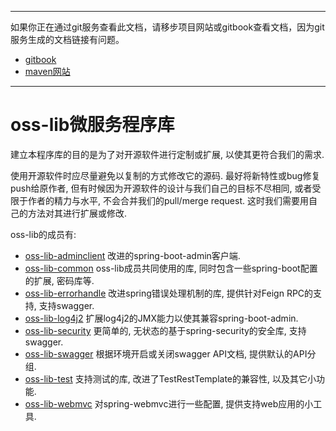
-----
如果你正在通过git服务查看此文档，请移步项目网站或gitbook查看文档，因为git服务生成的文档链接有问题。
+ [gitbook](http://mvn-site.internal/oss-develop/gitbook)
+ [maven网站](http://home1-oss.github.io/oss-lib)
-----

# oss-lib微服务程序库

建立本程序库的目的是为了对开源软件进行定制或扩展, 以使其更符合我们的需求.

使用开源软件时应尽量避免以复制的方式修改它的源码.
最好将新特性或bug修复push给原作者, 但有时候因为开源软件的设计与我们自己的目标不尽相同, 或者受限于作者的精力与水平, 
不会合并我们的pull/merge request. 这时我们需要用自己的方法对其进行扩展或修改.

oss-lib的成员有:
+ [oss-lib-adminclient](./oss-lib-adminclient/) 改进的spring-boot-admin客户端.
+ [oss-lib-common](./oss-lib-common/) oss-lib成员共同使用的库, 同时包含一些spring-boot配置的扩展, 密码库等.
+ [oss-lib-errorhandle](./oss-lib-errorhandle/) 改进spring错误处理机制的库, 提供针对Feign RPC的支持, 支持swagger.
+ [oss-lib-log4j2](./oss-lib-log4j2/) 扩展log4j2的JMX能力以使其兼容spring-boot-admin.
+ [oss-lib-security](./oss-lib-security/) 更简单的, 无状态的基于spring-security的安全库, 支持swagger.
+ [oss-lib-swagger](./oss-lib-swagger/) 根据环境开启或关闭swagger API文档, 提供默认的API分组.
+ [oss-lib-test](./oss-lib-test/) 支持测试的库, 改进了TestRestTemplate的兼容性, 以及其它小功能.
+ [oss-lib-webmvc](./oss-lib-webmvc/) 对spring-webmvc进行一些配置, 提供支持web应用的小工具.
